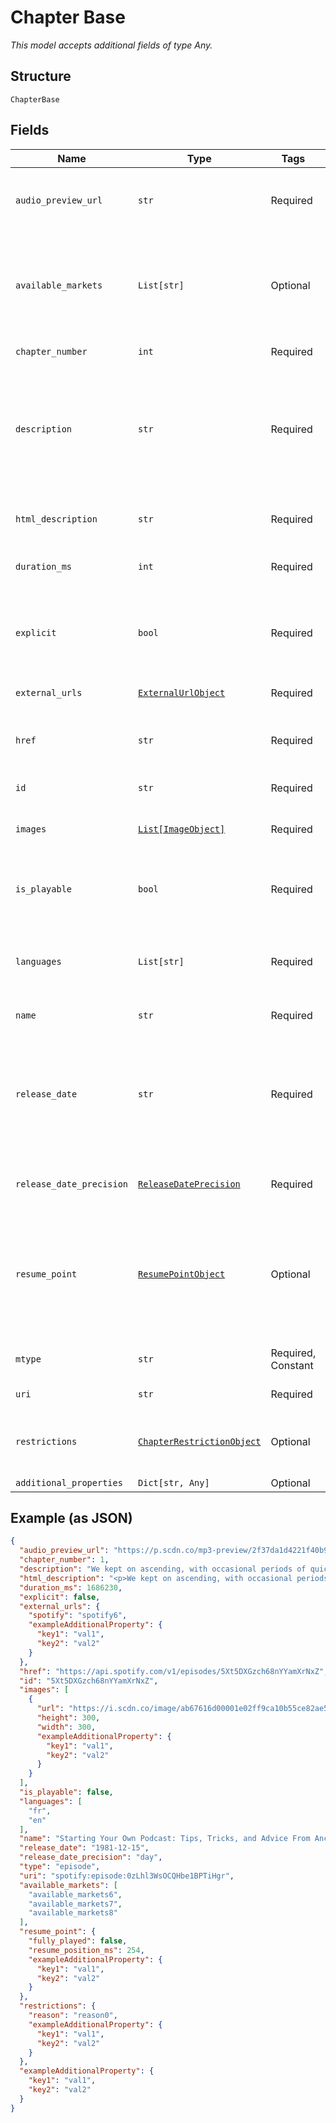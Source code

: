 
# Chapter Base

*This model accepts additional fields of type Any.*

## Structure

`ChapterBase`

## Fields

| Name | Type | Tags | Description |
|  --- | --- | --- | --- |
| `audio_preview_url` | `str` | Required | A URL to a 30 second preview (MP3 format) of the chapter. `null` if not available. |
| `available_markets` | `List[str]` | Optional | A list of the countries in which the chapter can be played, identified by their [ISO 3166-1 alpha-2](http://en.wikipedia.org/wiki/ISO_3166-1_alpha-2) code. |
| `chapter_number` | `int` | Required | The number of the chapter |
| `description` | `str` | Required | A description of the chapter. HTML tags are stripped away from this field, use `html_description` field in case HTML tags are needed. |
| `html_description` | `str` | Required | A description of the chapter. This field may contain HTML tags. |
| `duration_ms` | `int` | Required | The chapter length in milliseconds. |
| `explicit` | `bool` | Required | Whether or not the chapter has explicit content (true = yes it does; false = no it does not OR unknown). |
| `external_urls` | [`ExternalUrlObject`](../../doc/models/external-url-object.md) | Required | External URLs for this chapter. |
| `href` | `str` | Required | A link to the Web API endpoint providing full details of the chapter. |
| `id` | `str` | Required | The [Spotify ID](/documentation/web-api/concepts/spotify-uris-ids) for the chapter. |
| `images` | [`List[ImageObject]`](../../doc/models/image-object.md) | Required | The cover art for the chapter in various sizes, widest first. |
| `is_playable` | `bool` | Required | True if the chapter is playable in the given market. Otherwise false. |
| `languages` | `List[str]` | Required | A list of the languages used in the chapter, identified by their [ISO 639-1](https://en.wikipedia.org/wiki/ISO_639) code. |
| `name` | `str` | Required | The name of the chapter. |
| `release_date` | `str` | Required | The date the chapter was first released, for example `"1981-12-15"`. Depending on the precision, it might be shown as `"1981"` or `"1981-12"`. |
| `release_date_precision` | [`ReleaseDatePrecision`](../../doc/models/release-date-precision.md) | Required | The precision with which `release_date` value is known. |
| `resume_point` | [`ResumePointObject`](../../doc/models/resume-point-object.md) | Optional | The user's most recent position in the chapter. Set if the supplied access token is a user token and has the scope 'user-read-playback-position'. |
| `mtype` | `str` | Required, Constant | The object type.<br><br>**Value**: `'episode'` |
| `uri` | `str` | Required | The [Spotify URI](/documentation/web-api/concepts/spotify-uris-ids) for the chapter. |
| `restrictions` | [`ChapterRestrictionObject`](../../doc/models/chapter-restriction-object.md) | Optional | Included in the response when a content restriction is applied. |
| `additional_properties` | `Dict[str, Any]` | Optional | - |

## Example (as JSON)

```json
{
  "audio_preview_url": "https://p.scdn.co/mp3-preview/2f37da1d4221f40b9d1a98cd191f4d6f1646ad17",
  "chapter_number": 1,
  "description": "We kept on ascending, with occasional periods of quick descent, but in the main always ascending. Suddenly, I became conscious of the fact that the driver was in the act of pulling up the horses in the courtyard of a vast ruined castle, from whose tall black windows came no ray of light, and whose broken battlements showed a jagged line against the moonlit sky.\n",
  "html_description": "<p>We kept on ascending, with occasional periods of quick descent, but in the main always ascending. Suddenly, I became conscious of the fact that the driver was in the act of pulling up the horses in the courtyard of a vast ruined castle, from whose tall black windows came no ray of light, and whose broken battlements showed a jagged line against the moonlit sky.</p>\n",
  "duration_ms": 1686230,
  "explicit": false,
  "external_urls": {
    "spotify": "spotify6",
    "exampleAdditionalProperty": {
      "key1": "val1",
      "key2": "val2"
    }
  },
  "href": "https://api.spotify.com/v1/episodes/5Xt5DXGzch68nYYamXrNxZ",
  "id": "5Xt5DXGzch68nYYamXrNxZ",
  "images": [
    {
      "url": "https://i.scdn.co/image/ab67616d00001e02ff9ca10b55ce82ae553c8228\n",
      "height": 300,
      "width": 300,
      "exampleAdditionalProperty": {
        "key1": "val1",
        "key2": "val2"
      }
    }
  ],
  "is_playable": false,
  "languages": [
    "fr",
    "en"
  ],
  "name": "Starting Your Own Podcast: Tips, Tricks, and Advice From Anchor Creators\n",
  "release_date": "1981-12-15",
  "release_date_precision": "day",
  "type": "episode",
  "uri": "spotify:episode:0zLhl3WsOCQHbe1BPTiHgr",
  "available_markets": [
    "available_markets6",
    "available_markets7",
    "available_markets8"
  ],
  "resume_point": {
    "fully_played": false,
    "resume_position_ms": 254,
    "exampleAdditionalProperty": {
      "key1": "val1",
      "key2": "val2"
    }
  },
  "restrictions": {
    "reason": "reason0",
    "exampleAdditionalProperty": {
      "key1": "val1",
      "key2": "val2"
    }
  },
  "exampleAdditionalProperty": {
    "key1": "val1",
    "key2": "val2"
  }
}
```

